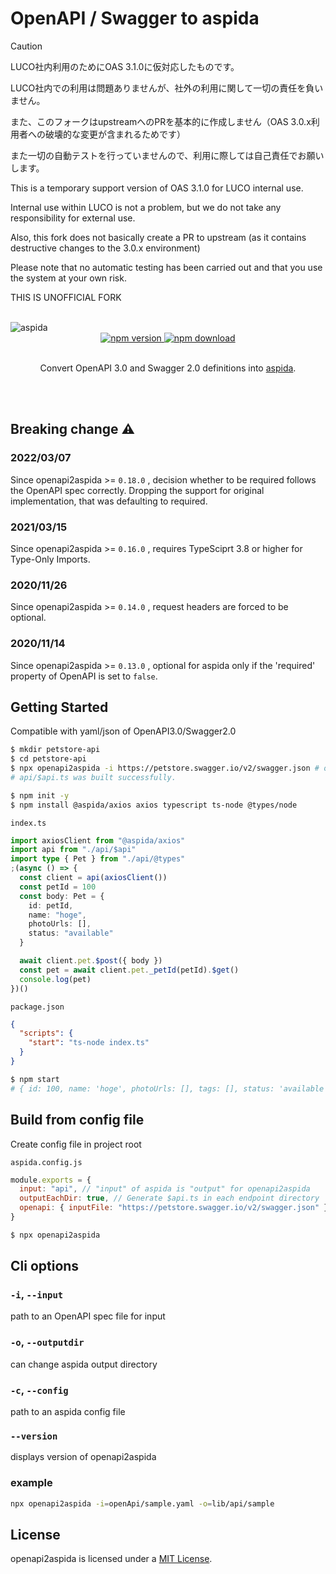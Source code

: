 # OpenAPI / Swagger to aspida

> [!CAUTION]
>
> LUCO社内利用のためにOAS 3.1.0に仮対応したものです。
>
> LUCO社内での利用は問題ありませんが、社外の利用に関して一切の責任を負いません。
>
> また、このフォークはupstreamへのPRを基本的に作成しません（OAS 3.0.x利用者への破壊的な変更が含まれるためです）
>
> また一切の自動テストを行っていませんので、利用に際しては自己責任でお願いします。
>
> This is a temporary support version of OAS 3.1.0 for LUCO internal use.
>
> Internal use within LUCO is not a problem, but we do not take any responsibility for external use.
>
> Also, this fork does not basically create a PR to upstream (as it contains destructive changes to the 3.0.x environment)
>
> Please note that no automatic testing has been carried out and that you use the system at your own risk.
>
> THIS IS UNOFFICIAL FORK

<br />
<img src="https://aspida.github.io/aspida/logos/png/logo.png" alt="aspida" title="aspida" />
<div align="center">
  <a href="https://www.npmjs.com/package/openapi2aspida">
    <img src="https://img.shields.io/npm/v/openapi2aspida" alt="npm version" />
  </a>
  <a href="https://www.npmjs.com/package/openapi2aspida">
    <img src="https://img.shields.io/npm/dm/openapi2aspida" alt="npm download" />
  </a>
</div>
<br />
<p align="center">Convert OpenAPI 3.0 and Swagger 2.0 definitions into <a href="https://github.com/aspida/aspida/tree/master/packages/aspida">aspida</a>.</p>
<br />
<br />

## Breaking change :warning:

### 2022/03/07

Since openapi2aspida >= `0.18.0` , decision whether to be required follows the OpenAPI spec correctly. Dropping the support for original implementation, that was defaulting to required.

### 2021/03/15

Since openapi2aspida >= `0.16.0` , requires TypeSciprt 3.8 or higher for Type-Only Imports.

### 2020/11/26

Since openapi2aspida >= `0.14.0` , request headers are forced to be optional.

### 2020/11/14

Since openapi2aspida >= `0.13.0` , optional for aspida only if the 'required' property of OpenAPI is set to `false`.

## Getting Started

Compatible with yaml/json of OpenAPI3.0/Swagger2.0

```sh
$ mkdir petstore-api
$ cd petstore-api
$ npx openapi2aspida -i https://petstore.swagger.io/v2/swagger.json # or ../local-swagger.yaml
# api/$api.ts was built successfully.

$ npm init -y
$ npm install @aspida/axios axios typescript ts-node @types/node
```

`index.ts`

```ts
import axiosClient from "@aspida/axios"
import api from "./api/$api"
import type { Pet } from "./api/@types"
;(async () => {
  const client = api(axiosClient())
  const petId = 100
  const body: Pet = {
    id: petId,
    name: "hoge",
    photoUrls: [],
    status: "available"
  }

  await client.pet.$post({ body })
  const pet = await client.pet._petId(petId).$get()
  console.log(pet)
})()
```

`package.json`

```json
{
  "scripts": {
    "start": "ts-node index.ts"
  }
}
```

```sh
$ npm start
# { id: 100, name: 'hoge', photoUrls: [], tags: [], status: 'available' }
```

## Build from config file

Create config file in project root

`aspida.config.js`

```js
module.exports = {
  input: "api", // "input" of aspida is "output" for openapi2aspida
  outputEachDir: true, // Generate $api.ts in each endpoint directory
  openapi: { inputFile: "https://petstore.swagger.io/v2/swagger.json" }
}
```

```sh
$ npx openapi2aspida
```

## Cli options

### `-i`, `--input`

path to an OpenAPI spec file for input

### `-o`, `--outputdir`

can change aspida output directory

### `-c`, `--config`

path to an aspida config file

### `--version`

displays version of openapi2aspida

### example

```bash
npx openapi2aspida -i=openApi/sample.yaml -o=lib/api/sample
```

## License

openapi2aspida is licensed under a [MIT License](https://github.com/aspida/openapi2aspida/blob/master/LICENSE).
